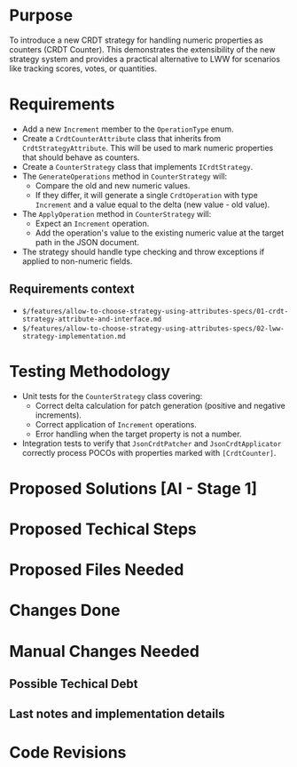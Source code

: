 <!---Human--->
# Purpose
To introduce a new CRDT strategy for handling numeric properties as counters (CRDT Counter). This demonstrates the extensibility of the new strategy system and provides a practical alternative to LWW for scenarios like tracking scores, votes, or quantities.

<!---Human--->
# Requirements
- Add a new `Increment` member to the `OperationType` enum.
- Create a `CrdtCounterAttribute` class that inherits from `CrdtStrategyAttribute`. This will be used to mark numeric properties that should behave as counters.
- Create a `CounterStrategy` class that implements `ICrdtStrategy`.
- The `GenerateOperations` method in `CounterStrategy` will:
    - Compare the old and new numeric values.
    - If they differ, it will generate a single `CrdtOperation` with type `Increment` and a value equal to the delta (new value - old value).
- The `ApplyOperation` method in `CounterStrategy` will:
    - Expect an `Increment` operation.
    - Add the operation's value to the existing numeric value at the target path in the JSON document.
- The strategy should handle type checking and throw exceptions if applied to non-numeric fields.

<!---Human--->
## Requirements context
- `$/features/allow-to-choose-strategy-using-attributes-specs/01-crdt-strategy-attribute-and-interface.md`
- `$/features/allow-to-choose-strategy-using-attributes-specs/02-lww-strategy-implementation.md`

<!---Human--->
# Testing Methodology
- Unit tests for the `CounterStrategy` class covering:
    - Correct delta calculation for patch generation (positive and negative increments).
    - Correct application of `Increment` operations.
    - Error handling when the target property is not a number.
- Integration tests to verify that `JsonCrdtPatcher` and `JsonCrdtApplicator` correctly process POCOs with properties marked with `[CrdtCounter]`.

<!---AI - Stage 1--->
# Proposed Solutions [AI - Stage 1]
<!---
Here you will need to put a number of solutions that would fit for this problem.
Add the solutions that you rejected as well.
--->

<!---AI - Stage 1--->
# Proposed Techical Steps
<!---
Here you should append the tasks that you probably need to do.
An example would be like what files you need to create and what functionality those files would have.
--->

<!---AI - Stage 1--->
# Proposed Files Needed
<!---
Here you need to list the files you need to load in order to get the correct context for your solution to build and test.
Put in this list only the exising files that need to be modified/loaded. Not the new ones that need to be created.
Format this list in the following way:
	- `$/<Full file path from solution root>` (Reason to be used/loaded)
With each file in one line.
Remember to ask to load any unit tests if they are related to any files you will want tochange.
--->

<!---AI - Stage 2--->
# Changes Done
<!---
Here you add detailed information about all the changes actually done.
Format this list in the following way:
	- `$/<Full file path from solution root>` (Reason to be used/loaded)
Add all the things that you did in a different way than expected.
--->

<!---AI - Stage 2--->
# Manual Changes Needed
<!---
Here you add detailed information about all the manual changes that might be needed to be done from a human.
Example types of changes are:
	- Configuration settings
	- Environment variables
	- Deployments/Scripts/Setups external to this app
	- Dependencies to external projects that would need changes (like nuget packages for example)
	- Settings in other systems (for example, enable some flag or permissions in Github)
If there are none, then just write "No manual changes needed to be applied."
--->

<!---AI - Stage 2--->
## Possible Techical Debt
<!---
Here you add comments about possible technical debt you encountered or implemented but it was too much to change or out of scope.
--->

<!---AI - Stage 2--->
## Last notes and implementation details
<!---
Here you add comments about the implementation that didn't fit on the previous section.
--->

# Code Revisions
<!---
Usually stuff are not working as we expect. This section is for the extra info that we make after this implementation.
This section is reserved for AI and human, but add only when you are instructed to.
--->